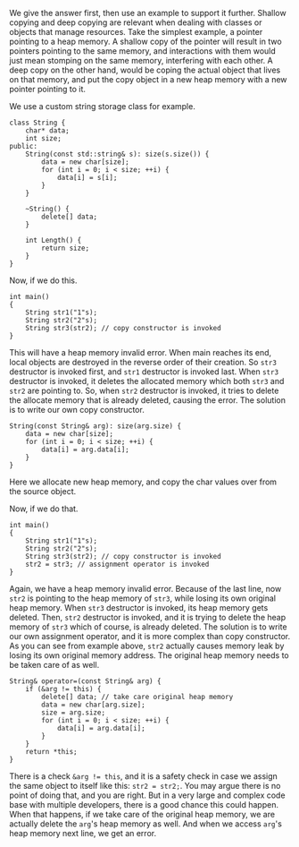 
We give the answer first, then use an example to support it further. Shallow copying and deep copying are relevant when dealing with classes or objects that manage resources. Take the simplest example, a pointer pointing to a heap memory. A shallow copy of the pointer will result in two pointers pointing to the same memory, and interactions with them would just mean stomping on the same memory, interfering with each other. A deep copy on the other hand, would be coping the actual object that lives on that memory, and put the copy object in a new heap memory with a new pointer pointing to it.

We use a custom string storage class for example.
```
class String {
	char* data;
	int size;
public:
	String(const std::string& s): size(s.size()) {
		data = new char[size];
		for (int i = 0; i < size; ++i) {
			data[i] = s[i];
		}
	}

	~String() {
		delete[] data;
	}

	int Length() {
		return size;
	}
}
```

Now, if we do this.
```
int main()
{
	String str1("1"s);
	String str2("2"s);
	String str3(str2); // copy constructor is invoked
}
```
This will have a heap memory invalid error. When main reaches its end, local objects are destroyed in the reverse order of their creation. So `str3` destructor is invoked first, and `str1` destructor is invoked last. When `str3` destructor is invoked, it deletes the allocated memory which both `str3` and `str2` are pointing to. So, when `str2` destructor is invoked, it tries to delete the allocate memory that is already deleted, causing the error.
The solution is to write our own copy constructor.
```
String(const String& arg): size(arg.size) {
	data = new char[size];
	for (int i = 0; i < size; ++i) {
		data[i] = arg.data[i];
	}
}
```
Here we allocate new heap memory, and copy the char values over from the source object.

Now, if we do that.
```
int main()
{
	String str1("1"s);
	String str2("2"s);
	String str3(str2); // copy constructor is invoked
	str2 = str3; // assignment operator is invoked
}
```
Again, we have a heap memory invalid error. Because of the last line, now `str2` is pointing to the heap memory of `str3`, while losing its own original heap memory. When `str3` destructor is invoked, its heap memory gets deleted. Then, `str2` destructor is invoked, and it is trying to delete the heap memory of `str3` which of course, is already deleted.
The solution is to write our own assignment operator, and it is more complex than copy constructor. As you can see from example above, `str2` actually causes memory leak by losing its own original memory address. The original heap memory needs to be taken care of as well.
```
String& operator=(const String& arg) {
	if (&arg != this) {
		delete[] data; // take care original heap memory
		data = new char[arg.size];
		size = arg.size;
		for (int i = 0; i < size; ++i) {
			data[i] = arg.data[i];
		}
	}
	return *this;
}
```
There is a check `&arg != this`, and it is a safety check in case we assign the same object to itself like this: `str2 = str2;`. You may argue there is no point of doing that, and you are right. But in a very large and complex code base with multiple developers, there is a good chance this could happen. When that happens, if we take care of the original heap memory, we are actually delete the `arg`'s heap memory as well. And when we access `arg`'s heap memory next line, we get an error.

